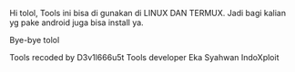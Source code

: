 Hi tolol,
Tools ini bisa di gunakan di LINUX DAN TERMUX.
Jadi bagi kalian yg pake android juga bisa install ya.

Bye-bye tolol

Tools recoded by D3v1l666u5t
Tools developer Eka Syahwan IndoXploit